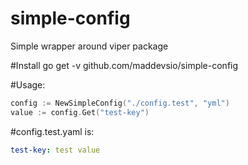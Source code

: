 # simple-config
Simple wrapper around viper package

#Install
go get -v github.com/maddevsio/simple-config

#Usage:
```go
config := NewSimpleConfig("./config.test", "yml")
value := config.Get("test-key")
```
#config.test.yaml is:

```yaml
test-key: test value
```

